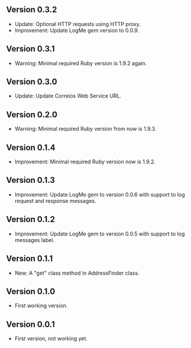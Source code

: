 ## Version 0.3.2
- Update: Optional HTTP requests using HTTP proxy.
- Improvement: Update LogMe gem version to 0.0.9.

## Version 0.3.1
- Warning: Minimal required Ruby version is 1.9.2 again.

## Version 0.3.0
- Update: Update Correios Web Service URL.

## Version 0.2.0
- Warning: Minimal required Ruby version from now is 1.9.3.

## Version 0.1.4
- Improvement: Minimal required Ruby version now is 1.9.2.

## Version 0.1.3
- Improvement: Update LogMe gem to version 0.0.6 with support to log request and response messages.

## Version 0.1.2
- Improvement: Update LogMe gem to version 0.0.5 with support to log messages label.

## Version 0.1.1
- New: A "get" class method in AddressFinder class.

## Version 0.1.0
- First working version.

## Version 0.0.1
- First version, not working yet.
